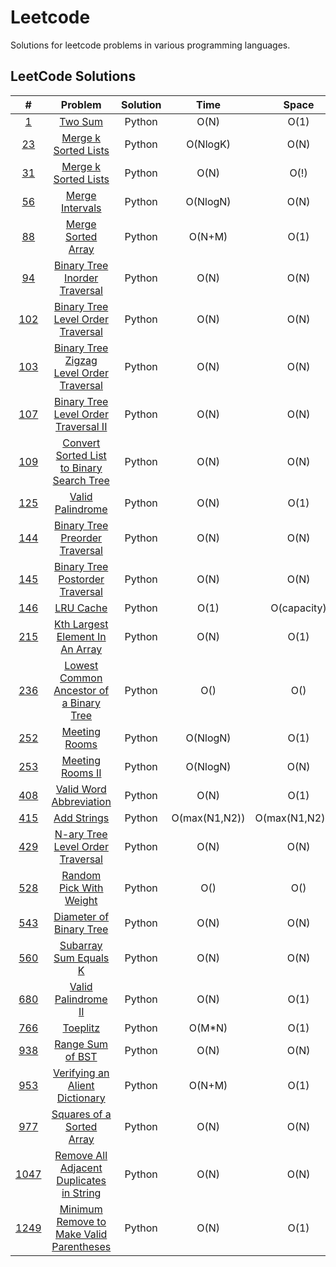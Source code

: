# Leetcode

Solutions for leetcode problems in various programming languages.

## LeetCode Solutions 

|                                        #                                        |                                                Problem                                                | Solution |     Time      |      Space      | Difficulty |
| :-----------------------------------------------------------------------------: | :---------------------------------------------------------------------------------------------------: | :------: | :-----------: | :-------------: | :--------: |
|                   [1](https://leetcode.com/problems/two-sum/)                   |                                    [Two Sum](/Python/1_Two_Sum.py)                                    |  Python  |     O(N)      |      O(1)       |    Easy    |
|            [23](https://leetcode.com/problems/merge-k-sorted-lists/)            |                      [Merge k Sorted Lists](/Python/23_Merge_k_Sorted_Lists.py)                       |  Python  |   O(NlogK)    |      O(N)       |    Hard    |
|              [31](https://leetcode.com/problems/next-permutation/)              |                       [Merge k Sorted Lists](/Python/31_Next_Permutation.py.py)                       |  Python  |     O(N)      |      O(!)       |   Medium   |
|              [56](https://leetcode.com/problems/merge-intervals/)               |                           [Merge Intervals](/Python/56_Merge_Intervals.py)                            |  Python  |   O(NlogN)    |      O(N)       |   Medium   |
|             [88](https://leetcode.com/problems/merge-sorted-array/)             |                         [Merge Sorted Array](Python/88_Merge_Sorted_Array.py)                         |  Python  |    O(N+M)     |      O(1)       |    Easy    |
|       [94](https://leetcode.com/problems/binary-tree-inorder-traversal/)        |              [Binary Tree Inorder Traversal](Python/94_Binary_Tree_Inorder_Traversal.py)              |  Python  |     O(N)      |      O(N)       |    Easy    |
|     [102](https://leetcode.com/problems/binary-tree-level-order-traversal/)     |         [Binary Tree Level Order Traversal](/Python/102_Binary_Tree_Level_Order_Traversal.py)         |  Python  |     O(N)      |      O(N)       |    Easy    |
| [103](https://leetcode.com/problems/binary-tree-zigzag-level-order-traversal/)  |  [Binary Tree Zigzag Level Order Traversal](/Python/103_Binary_Tree_Zigzag_Level_Order_Traversal.py)  |  Python  |     O(N)      |      O(N)       |   Medium   |
|   [107](https://leetcode.com/problems/binary-tree-level-order-traversal-ii/)    |      [Binary Tree Level Order Traversal II](/Python/107_Binary_Tree_Level_Order_Traversal_II.py)      |  Python  |     O(N)      |      O(N)       |   Medium   |
| [109](https://leetcode.com/problems/convert-sorted-list-to-binary-search-tree/) | [Convert Sorted List to Binary Search Tree](/Python/109_Convert_Sorted_List_To_Binary_Search_Tree.py) |  Python  |     O(N)      |      O(N)       |   Medium   |
|             [125](https://leetcode.com/problems/valid-palindrome/)              |                          [Valid Palindrome](/Python/125_Valid_Palindrome.py)                          |  Python  |     O(N)      |      O(1)       |    Easy    |
|      [144](https://leetcode.com/problems/binary-tree-preorder-traversal/)       |            [Binary Tree Preorder Traversal](/Python/144_Binary_Tree_Preorder_Traversal.py)            |  Python  |     O(N)      |      O(N)       |    Easy    |
|      [145](https://leetcode.com/problems/binary-tree-postorder-traversal/)      |           [Binary Tree Postorder Traversal](/Python/145_Binary_Tree_Postorder_Traversal.py)           |  Python  |     O(N)      |      O(N)       |    Easy    |
|                 [146](https://leetcode.com/problems/lru-cache/)                 |                                 [LRU Cache](/Python/146_LRU_Cache.py)                                 |  Python  |     O(1)      |   O(capacity)   |   Medium   |
|      [215](https://leetcode.com/problems/kth-largest-element-in-an-array/)      |           [Kth Largest Element In An Array](/Python/215_Kth_Largest_Element_In_An_Array.py)           |  Python  |     O(N)      |      O(1)       |   Medium   |
|  [236](https://leetcode.com/problems/lowest-common-ancestor-of-a-binary-tree/)  |   [Lowest Common Ancestor of a Binary Tree](/Python/236_Lowest_Common_Ancestor_Of_A_Binary_Tree.py)   |  Python  |      O()      |       O()       |   Medium   |
|               [252](https://leetcode.com/problems/meeting-rooms/)               |                             [Meeting Rooms](/Python/252_Meeting_Rooms.py)                             |  Python  |   O(NlogN)    |      O(1)       |    Easy    |
|             [253](https://leetcode.com/problems/meeting-rooms-ii/)              |                          [Meeting Rooms II](/Python/253_Meeting_Rooms_II.py)                          |  Python  |   O(NlogN)    |      O(N)       |   Medium   |
|          [408](https://leetcode.com/problems/valid-word-abbreviation/)          |                   [Valid Word Abbreviation](/Python/408_Valid_Work_Abbreviation.py)                   |  Python  |     O(N)      |      O(1)       |    Easy    |
|                [415](https://leetcode.com/problems/add-strings/)                |                               [Add Strings](/Python/415_Add_Strings.py)                               |  Python  | O(max(N1,N2)) | O(max(N1,N2)+1) |    Easy    |
|     [429](https://leetcode.com/problems/n-ary-tree-level-order-traversal/)      |          [N-ary Tree Level Order Traversal](/Python/429_N-ary_Tree_LeveL_Order_Traversal.py)          |  Python  |     O(N)      |      O(N)       |   Medium   |
|          [528](https://leetcode.com/problems/random-pick-with-weight/)          |                   [Random Pick With Weight](/Python/528_Random_Pick_With_Weight.py)                   |  Python  |      O()      |       O()       |   Medium   |
|          [543](https://leetcode.com/problems/diameter-of-binary-tree/)          |                   [Diameter of Binary Tree](/Python/543_Diameter_Of_Binary_Tree.py)                   |  Python  |     O(N)      |      O(N)       |    Easy    |
|           [560](https://leetcode.com/problems/subarray-sum-equals-k/)           |                     [Subarray Sum Equals K](/Python/560_Subarray_Sum_Equals_K.py)                     |  Python  |     O(N)      |      O(N)       |   Medium   |
|            [680](https://leetcode.com/problems/valid-palindrome-ii/)            |                       [Valid Palindrome II](/Python/680_Valid_Palindrome_II.py)                       |  Python  |     O(N)      |      O(1)       |    Easy    |
|              [766](https://leetcode.com/problems/toeplitz-matrix/)              |                              [Toeplitz](/Python/766_Toeplitz_Matrix.py)                               |  Python  |    O(M*N)     |      O(1)       |    Easy    |
|             [938](https://leetcode.com/problems/range-sum-of-bst/)              |                          [Range Sum of BST](/Python/938_Range_Sum_of_BST.py)                          |  Python  |     O(N)      |      O(N)       |    Easy    |
|       [953](https://leetcode.com/problems/verifying-an-alien-dictionary/)       |            [Verifying an Alient Dictionary](/Python/953_Verifying_An_Alient_Dictionary.py)            |  Python  |    O(N+M)     |      O(1)       |    Easy    |
|         [977](https://leetcode.com/problems/squares-of-a-sorted-array/)         |                 [Squares of a Sorted Array](/Python/977_Squares_Of_A_Sorted_Array.py)                 |  Python  |     O(N)      |      O(N)       |    Easy    |
| [1047](https://leetcode.com/problems/remove-all-adjacent-duplicates-in-string/) | [Remove All Adjacent Duplicates in String](/Python/1047_Remove_All_Adjacent_Duplicates_In_String.py)  |  Python  |     O(N)      |      O(N)       |    Easy    |
| [1249](https://leetcode.com/problems/minimum-remove-to-make-valid-parentheses/) | [Minimum Remove to Make Valid Parentheses](/Python/1249_Minimum_Remove_to_Make_Valid_Parentheses.py)  |  Python  |     O(N)      |      O(1)       |   Medium   |

